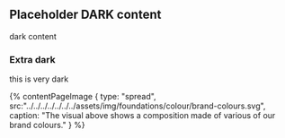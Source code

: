 
## Placeholder DARK content
dark content

### Extra dark
this is very dark

{% contentPageImage {
type: "spread",
src:"../../../../../../../assets/img/foundations/colour/brand-colours.svg",
caption: "The visual above shows a composition made of various of our brand colours."
} %}
